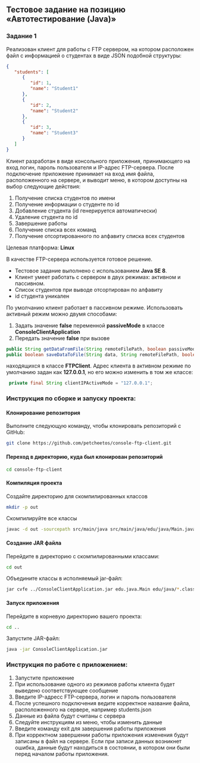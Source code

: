## Тестовое задание на позицию «Автотестирование (Java)»

### Задание 1
Реализован клиент для работы с FTP сервером, на котором расположен файл с информацией о студентах в виде JSON подобной структуры:
```json
{
   "students": [
      {
         "id": 1,
         "name": "Student1"
      },
      {
         "id": 2,
         "name": "Student2"
      },
      {
         "id": 3,
         "name": "Student3"
      }
   ]
}
```

Клиент разработан в виде консольного приложения, принимающего на вход логин, пароль пользователя и IP-адрес FTP-сервера. После подключение приложение принимает на вход имя файла, расположенного на сервере, и выводит меню, в котором доступны на выбор следующие действия:
1.	Получение списка студентов по имени
2.	Получение информации о студенте по id
3.	Добавление студента (id генерируется автоматически)
4.	Удаление студента по id
5.	Завершение работы
6.  Получение списка всех команд
7.  Получение отсортированного по алфавиту списка всех студентов

Целевая платформа: **Linux**

В качестве FTP-сервера используется готовое решение.

* Тестовое задание выполнено с использованием **Java SE 8**.
* Клиент умеет работать с сервером в двух режимах: активном и пассивном.
* Список студентов при выводе отсортирован по алфавиту
* id студента уникален

По умолчанию клиент работает в пассивном режиме. Использовать активный режим можно двумя способами:
1. Задать значение **false** переменной **passiveMode** в классе **ConsoleClientApplication**
2. Передать значение **false** при вызове
```java
public String getDataFromFile(String remoteFilePath, boolean passiveMode);
public boolean saveDataToFile(String data, String remoteFilePath, boolean passiveMode);
```
находящихся в класcе **FTPClient**. Адрес клиента в активном режиме по умолчанию задан как **127.0.0.1**, но его можно изменить в том же классе:
```java
 private final String clientIPActiveMode = "127.0.0.1";  
```  
  
  
### Инструкция по сборке и запуску проекта: 

#### Клонирование репозитория
Выполните следующую команду, чтобы клонировать репозиторий с GitHub:
```bash
git clone https://github.com/petcheetos/console-ftp-client.git
```

#### Переход в директорию, куда был клонирован репозиторий
```bash
cd console-ftp-client
```

#### Компиляция проекта 
Создайте директорию для скомпилированных классов
```bash
mkdir -p out
```

Скомпилируйте все классы
```bash
javac -d out -sourcepath src/main/java src/main/java/edu/java/Main.java
```

#### Создание JAR файла
Перейдите в директорию с скомпилированными классами:
```bash
cd out
```

Объедините классы в исполняемый jar-файл:
```bash
jar cvfe ../ConsoleClientApplication.jar edu.java.Main edu/java/*.class edu/java/commands/*.class edu/java/console/*.class edu/java/ftp/*.class edu/java/utils/*.class edu/java/entities/*.class edu/java/services/*.class
```

#### Запуск приложения
Перейдите в корневую директорию вашего проекта:
```bash
cd ..
```
Запустите JAR-файл:
```bash
java -jar ConsoleClientApplication.jar
```

### Инструкция по работе с приложением:
1. Запустите приложение
2. При использование одного из режимов работы клиента будет выведено соответствующее сообщение
3. Введите IP-адресс FTP-сервера, логин и пароль пользователя
4. После успешного подключения ведите корректное название файла, расположенного на сервере, например students.json
5. Данные из файла будут считаны с сервера
6. Следуйте инструкциям из меню, чтобы изменить данные
7. Введите команду exit для завершения работы приложения
8. При корректном завершении работы приложения изменения будут записаны в файл на сервере. Если при записи данных возникнет ошибка, данные будут находиться в состоянии, в котором они были перед началом работы приложения.

